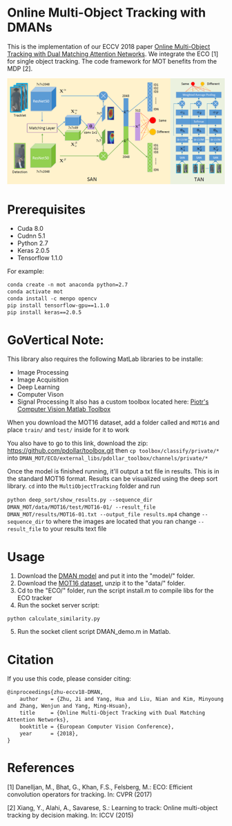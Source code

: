 # Online Multi-Object Tracking with DMANs

This is the implementation of our ECCV 2018 paper [Online Multi-Object Tracking with Dual Matching Attention Networks](https://arxiv.org/abs/1902.00749). We integrate the ECO [1] for single object tracking. The code framework for MOT benefits from the MDP [2].

<p align="center">
  <img width="800" src="DMAN.png">
</p>
<p align="justify">

# Prerequisites
- Cuda 8.0
- Cudnn 5.1
- Python 2.7
- Keras 2.0.5
- Tensorflow 1.1.0

For example:
<pre><code>conda create -n mot anaconda python=2.7
conda activate mot
conda install -c menpo opencv
pip install tensorflow-gpu==1.1.0
pip install keras==2.0.5
</code></pre>

# GoVertical Note:
This library also requires the following MatLab libraries to be installe: 
* Image Processing
* Image Acquisition
* Deep Learning
* Computer Vison
* Signal Processing
It also has a custom toolbox located here: [Piotr's Computer Vision Matlab Toolbox](https://pdollar.github.io/toolbox/)

When you download the MOT16 dataset, add a folder called and `MOT16` and place `train/` and `test/` inside for it to work


You also have to go to this link, download the zip: https://github.com/pdollar/toolbox.git
then `cp toolbox/classify/private/*` into `DMAN_MOT/ECO/external_libs/pdollar_toolbox/channels/private/*`

Once the model is finished running, it'll output a txt file in results. This is in the standard MOT16 format. Results can be visualized using the deep sort library. 
`cd` into the `MultiObjectTracking` folder and run 

`python deep_sort/show_results.py --sequence_dir DMAN_MOT/data/MOT16/test/MOT16-01/ --result_file DMAN_MOT/results/MOT16-01.txt --output_file results.mp4`
change `--sequence_dir` to where the images are located that you ran
change `--result_file` to your results text file

# Usage
1. Download the [DMAN model](https://zhiyanapp-build-release.oss-cn-shanghai.aliyuncs.com/zhuji_file/spatial_temporal_attention_model.h5) and put it into the "model/" folder.
2. Download the [MOT16 dataset](https://motchallenge.net/data/MOT16/), unzip it to the "data/" folder.
3. Cd to the "ECO/" folder, run the script install.m to compile libs for the ECO tracker
4. Run the socket server script:
<pre><code>python calculate_similarity.py
</code></pre>
5. Run the socket client script DMAN_demo.m in Matlab.
# Citation

If you use this code, please consider citing:

<pre><code>@inproceedings{zhu-eccv18-DMAN,
    author    = {Zhu, Ji and Yang, Hua and Liu, Nian and Kim, Minyoung and Zhang, Wenjun and Yang, Ming-Hsuan},
    title     = {Online Multi-Object Tracking with Dual Matching Attention Networks},
    booktitle = {European Computer Vision Conference},
    year      = {2018},
}
</code></pre>

# References
[1] Danelljan, M., Bhat, G., Khan, F.S., Felsberg, M.: ECO: Efficient convolution operators for tracking. In: CVPR (2017)

[2] Xiang, Y., Alahi, A., Savarese, S.: Learning to track: Online multi-object tracking by decision making. In: ICCV (2015)
